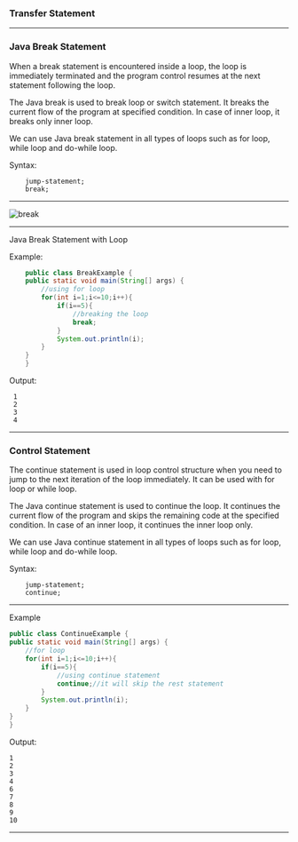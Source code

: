 ### Transfer Statement

-----

### Java Break Statement

When a break statement is encountered inside a loop, the loop is immediately terminated and the program control resumes at the next statement following the loop.

The Java break is used to break loop or switch statement. It breaks the current flow of the program at specified condition. In case of inner loop, it breaks only inner loop.

We can use Java break statement in all types of loops such as for loop, while loop and do-while loop.

Syntax:
```
    jump-statement;    
    break;
```

------

 ![break](https://static.javatpoint.com/cpages/images/break.png)

 
------


 Java Break Statement with Loop
 
 Example:
 ```java
     public class BreakExample {  
     public static void main(String[] args) {  
         //using for loop  
         for(int i=1;i<=10;i++){  
             if(i==5){  
                 //breaking the loop  
                 break;  
             }  
             System.out.println(i);  
         }  
     }  
     }  
 ```
 Output:
```
 1
 2
 3
 4
```


----------

### Control Statement
   
The continue statement is used in loop control structure when you need to jump to the next iteration of the loop immediately. It can be used with for loop or while loop.

The Java continue statement is used to continue the loop. It continues the current flow of the program and skips the remaining code at the specified condition. In case of an inner loop, it continues the inner loop only.

We can use Java continue statement in all types of loops such as for loop, while loop and do-while loop.

Syntax:
```
    jump-statement;    
    continue;
``` 

-------

Example

```java
public class ContinueExample {  
public static void main(String[] args) {  
    //for loop  
    for(int i=1;i<=10;i++){  
        if(i==5){  
            //using continue statement  
            continue;//it will skip the rest statement  
        }  
        System.out.println(i);  
    }  
}  
}  
```

Output:
```
1
2
3
4
6
7
8
9
10
```

-----


